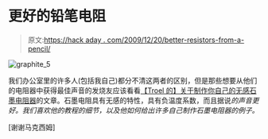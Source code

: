 # 更好的铅笔电阻

> 原文:[https://hack aday . com/2009/12/20/better-resistors-from-a-pencil/](https://hackaday.com/2009/12/20/better-resistors-from-a-pencil/)

![](../Images/af6ad2ec6272d699239e0a7d55610c21.png "graphite_5")

我们办公室里的许多人(包括我自己)都分不清这两者的区别，但是那些想要从他们的电阻器中获得最佳声音的发烧友应该看看[【Troel 的】关于制作你自己的](http://www.troelsgravesen.dk/graphite.htm)[无感石墨电阻器](http://www.usresistor.com/materials.html)的文章。石墨电阻具有无感的特性，具有负温度系数，而且据说*的声音更好。我们喜欢他的教程的细节，以及他如何给出许多自己制作石墨电阻器的例子。*

[谢谢马克西姆]
